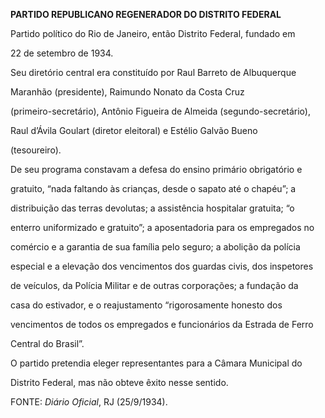 **PARTIDO REPUBLICANO REGENERADOR DO DISTRITO FEDERAL**



Partido político do Rio de Janeiro, então Distrito Federal, fundado em

22 de setembro de 1934.



Seu diretório central era constituído por Raul Barreto de Albuquerque

Maranhão (presidente), Raimundo Nonato da Costa Cruz

(primeiro-secretário), Antônio Figueira de Almeida (segundo-secretário),

Raul d’Ávila Goulart (diretor eleitoral) e Estélio Galvão Bueno

(tesoureiro).



De seu programa constavam a defesa do ensino primário obrigatório e

gratuito, “nada faltando às crianças, desde o sapato até o chapéu”; a

distribuição das terras devolutas; a assistência hospitalar gratuita; “o

enterro uniformizado e gratuito”; a aposentadoria para os empregados no

comércio e a garantia de sua família pelo seguro; a abolição da polícia

especial e a elevação dos vencimentos dos guardas civis, dos inspetores

de veículos, da Polícia Militar e de outras corporações; a fundação da

casa do estivador, e o reajustamento “rigorosamente honesto dos

vencimentos de todos os empregados e funcionários da Estrada de Ferro

Central do Brasil”.



O partido pretendia eleger representantes para a Câmara Municipal do

Distrito Federal, mas não obteve êxito nesse sentido.



FONTE: *Diário Oficial*, RJ (25/9/1934).

